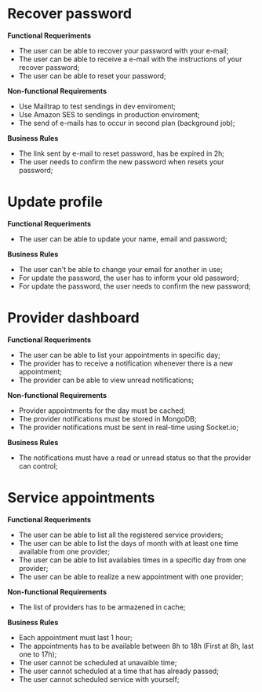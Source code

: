# Recover password

**Functional Requeriments**

- The user can be able to recover your password with your e-mail;
- The user can be able to receive a e-mail with the instructions of your recover password;
- The user can be able to reset your password;

**Non-functional Requirements**

- Use Mailtrap to test sendings in dev enviroment;
- Use Amazon SES to sendings in production enviroment;
- The send of e-mails has to occur in second plan (background job);

**Business Rules**

- The link sent by e-mail to reset password, has be expired in 2h;
- The user needs to confirm the new password when resets your password;

# Update profile

**Functional Requeriments**

- The user can be able to update your name, email and password;

**Business Rules**

- The user can't be able to change your email for another in use;
- For update the password, the user has to inform your old password;
- For update the password, the user needs to confirm the new password;

# Provider dashboard

**Functional Requeriments**

- The user can be able to list your appointments in specific day;
- The provider has to receive a notification whenever there is a new appointment;
- The provider can be able to view unread notifications;

**Non-functional Requirements**

- Provider appointments for the day must be cached;
- The provider notifications must be stored in MongoDB;
- The provider notifications must be sent in real-time using Socket.io;

**Business Rules**

- The notifications must have a read or unread status so that the provider can control;

# Service appointments

**Functional Requeriments**

- The user can be able to list all the registered service providers;
- The user can be able to list the days of month with at least one time available from one provider;
- The user can be able to list availables times in a specific day from one provider;
- The user can be able to realize a new appointment with one provider;

**Non-functional Requirements**

- The list of providers has to be armazened in cache;

**Business Rules**

- Each appointment must last 1 hour;
- The appointments has to be available between 8h to 18h (First at 8h, last one to 17h);
- The user cannot be scheduled at unavaible time;
- The user cannot scheduled at a time that has already passed;
- The user cannot scheduled service with yourself;
